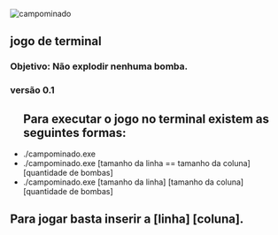![campominado](https://user-images.githubusercontent.com/88909899/146862377-1fe64be6-65f6-4737-a880-34627e7dedb7.jpg)
<h2 textColor="red">jogo de terminal</h2>
<h3> Objetivo: Não explodir nenhuma bomba.</h3>
<h3> versão 0.1 </h3>
<ul>
<h2> Para executar o jogo no terminal existem as seguintes formas:</h2>
<li>./campominado.exe</li>
<li>./campominado.exe [tamanho da linha == tamanho da coluna] [quantidade de bombas]</li>
<li>./campominado.exe [tamanho da linha] [tamanho da coluna] [quantidade de bombas]</li>
</ul>
<h2>Para jogar basta inserir a [linha] [coluna].</h2>

